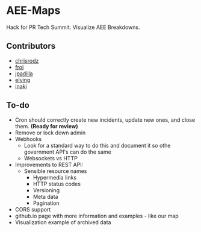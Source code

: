 # AEE-Maps

Hack for PR Tech Summit. Visualize AEE Breakdowns.

## Contributors
- [chrisrodz](https://github.com/chrisrodz)
- [froi](https://github.com/froi)
- [jpadilla](https://github.com/jpadilla)
- [elving](https://github.com/elving)
- [inaki](https://github.com/inaki)

## To-do

- Cron should correctly create new incidents, update new ones, and close them. **(Ready for review)**
- Remove or lock down admin
- Webhooks
 	- Look for a standard way to do this and document it so othe government API's can do the same
 	- Websockets vs HTTP
- Improvements to REST API: 
  - Sensible resource names
	- Hypermedia links
	- HTTP status codes
	- Versioning
	- Meta data
	- Pagination
- CORS support
- github.io page with more information and examples - like our map
- Visualization example of archived data
